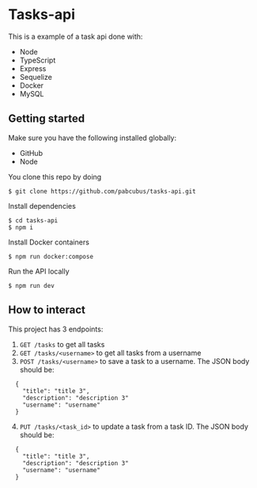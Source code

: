 # Tasks-api
This is a example of a task api done with:
- Node
- TypeScript
- Express
- Sequelize
- Docker
- MySQL

## Getting started
Make sure you have the following installed globally:

- GitHub
- Node

You clone this repo by doing 
  ```
  $ git clone https://github.com/pabcubus/tasks-api.git
  ```

Install dependencies
  ```
  $ cd tasks-api
  $ npm i
  ```

Install Docker containers
  ```
  $ npm run docker:compose
  ```

Run the API locally
  ```
  $ npm run dev
  ```

## How to interact
This project has 3 endpoints:
1. ```GET /tasks``` to get all tasks
2. ```GET /tasks/<username>``` to get all tasks from a username
3. ```POST /tasks/<username>``` to save a task to a username. The JSON body should be:
  ```
    {
      "title": "title 3",
      "description": "description 3"
      "username": "username"
    }
  ```
4. ```PUT /tasks/<task_id>``` to update a task from a task ID. The JSON body should be:
  ```
    {
      "title": "title 3",
      "description": "description 3"
      "username": "username"
    }
  ```